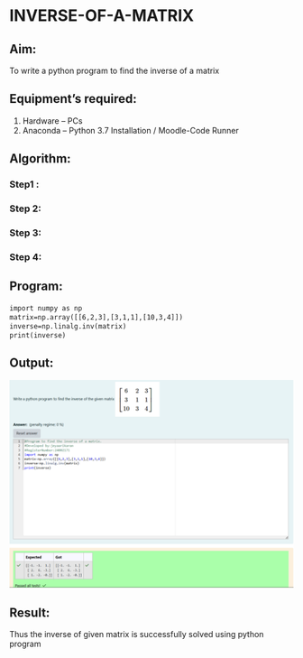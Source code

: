 # INVERSE-OF-A-MATRIX
## Aim:
To write a python program to find the inverse of a matrix
## Equipment’s required:
1. 	Hardware – PCs
2. 	Anaconda – Python 3.7 Installation / Moodle-Code Runner
## Algorithm:
### Step1 : 
### Step 2: 
### Step 3: 
### Step 4: 

## Program:
    import numpy as np
    matrix=np.array([[6,2,3],[3,1,1],[10,3,4]])
    inverse=np.linalg.inv(matrix)
    print(inverse)
## Output:
![image1](<Screenshot 2024-11-14 212524-1.png>)
## Result:
Thus the inverse of given matrix is successfully solved using python program

